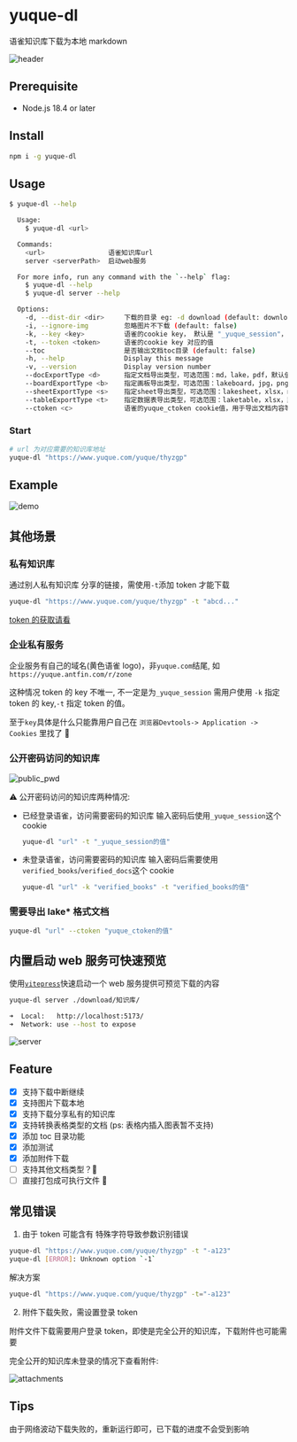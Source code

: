 # yuque-dl

语雀知识库下载为本地 markdown

![header](https://socialify.git.ci/gxr404/yuque-dl/image?description=1&descriptionEditable=%E8%AF%AD%E9%9B%80%E7%9F%A5%E8%AF%86%E5%BA%93%E4%B8%8B%E8%BD%BD&issues=1&logo=https%3A%2F%2Fraw.githubusercontent.com%2Fgxr404%2Fyuque-dl%2Fmain%2Fdocs%2Fassets%2Flogo.png&name=1&pattern=Circuit%20Board&pulls=1&stargazers=1&theme=Light)

## Prerequisite

- Node.js 18.4 or later

## Install

```bash
npm i -g yuque-dl
```

## Usage

```bash
$ yuque-dl --help

  Usage:
    $ yuque-dl <url>

  Commands:
    <url>                语雀知识库url
    server <serverPath>  启动web服务

  For more info, run any command with the `--help` flag:
    $ yuque-dl --help
    $ yuque-dl server --help

  Options:
    -d, --dist-dir <dir>     下载的目录 eg: -d download (default: download)
    -i, --ignore-img         忽略图片不下载 (default: false)
    -k, --key <key>          语雀的cookie key， 默认是 "_yuque_session"， 在某些企业版本中 key 不一样
    -t, --token <token>      语雀的cookie key 对应的值
    --toc                    是否输出文档toc目录 (default: false)
    -h, --help               Display this message
    -v, --version            Display version number
    --docExportType <d>      指定文档导出类型，可选范围：md，lake，pdf，默认值是 md
    --boardExportType <b>    指定画板导出类型，可选范围：lakeboard，jpg，png，默认值是 lakeboard
    --sheetExportType <s>    指定sheet导出类型，可选范围：lakesheet，xlsx，md，默认值是 lakesheet
    --tableExportType <t>    指定数据表导出类型，可选范围：laketable，xlsx，默认值是 laketable
    --ctoken <c>             语雀的yuque_ctoken cookie值，用于导出文档内容等，如果到处类型选了语雀自由格式则必填，默认为空
```

### Start

```bash
# url 为对应需要的知识库地址
yuque-dl "https://www.yuque.com/yuque/thyzgp"
```

## Example

![demo](https://github.com/gxr404/yuque-dl/assets/17134256/98fbbc81-91d4-47f8-9316-eb0ef060d6be)

## 其他场景

### 私有知识库

通过别人私有知识库 分享的链接，需使用`-t`添加 token 才能下载

```bash
yuque-dl "https://www.yuque.com/yuque/thyzgp" -t "abcd..."
```

[token 的获取请看](./docs/GET_TOEKN.md)

### 企业私有服务

企业服务有自己的域名(黄色语雀 logo)，非`yuque.com`结尾, 如`https://yuque.antfin.com/r/zone`

这种情况 token 的 key 不唯一, 不一定是为`_yuque_session` 需用户使用 `-k` 指定 token 的 key,`-t` 指定 token 的值。

至于`key`具体是什么只能靠用户自己在 `浏览器Devtools-> Application -> Cookies` 里找了 🤔

### 公开密码访问的知识库

![public_pwd](https://github.com/gxr404/yuque-dl/assets/17134256/b546a9a3-68f0-4f76-b450-6b16f464db5d)

⚠️ 公开密码访问的知识库两种情况:

- 已经登录语雀，访问需要密码的知识库 输入密码后使用`_yuque_session`这个 cookie

  ```bash
  yuque-dl "url" -t "_yuque_session的值"
  ```

- 未登录语雀，访问需要密码的知识库 输入密码后需要使用`verified_books`/`verified_docs`这个 cookie

  ```bash
  yuque-dl "url" -k "verified_books" -t "verified_books的值"
  ```

### 需要导出 lake\* 格式文档

```bash
yuque-dl "url" --ctoken "yuque_ctoken的值"
```

## 内置启动 web 服务可快速预览

使用[`vitepress`](https://vitepress.dev/)快速启动一个 web 服务提供可预览下载的内容

```bash
yuque-dl server ./download/知识库/

➜  Local:   http://localhost:5173/
➜  Network: use --host to expose
```

![server](https://github.com/gxr404/yuque-dl/assets/17134256/6d3a06cd-20b1-4eca-ae75-d9a90614336f)

## Feature

- [x] 支持下载中断继续
- [x] 支持图片下载本地
- [x] 支持下载分享私有的知识库
- [x] 支持转换表格类型的文档 (ps: 表格内插入图表暂不支持)
- [x] 添加 toc 目录功能
- [x] 添加测试
- [x] 添加附件下载
- [ ] 支持其他文档类型？🤔
- [ ] 直接打包成可执行文件 🤔

## 常见错误

1. 由于 token 可能含有 特殊字符导致参数识别错误

```bash
yuque-dl "https://www.yuque.com/yuque/thyzgp" -t "-a123"
yuque-dl [ERROR]: Unknown option `-1`
```

解决方案

```bash
yuque-dl "https://www.yuque.com/yuque/thyzgp" -t="-a123"
```

2. 附件下载失败，需设置登录 token

附件文件下载需要用户登录 token，即使是完全公开的知识库，下载附件也可能需要

完全公开的知识库未登录的情况下查看附件:

![attachments](https://github.com/user-attachments/assets/6e764abf-0da6-4fb8-ab96-7d027830b291)

## Tips

由于网络波动下载失败的，重新运行即可，已下载的进度不会受到影响
